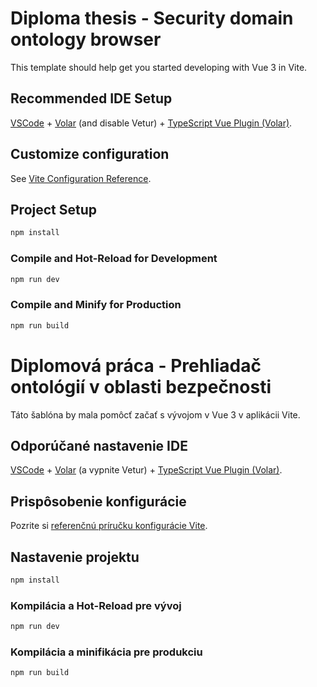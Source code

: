 # Diploma thesis - Security domain ontology browser

This template should help get you started developing with Vue 3 in Vite.

## Recommended IDE Setup

[VSCode](https://code.visualstudio.com/) + [Volar](https://marketplace.visualstudio.com/items?itemName=Vue.volar) (and disable Vetur) + [TypeScript Vue Plugin (Volar)](https://marketplace.visualstudio.com/items?itemName=Vue.vscode-typescript-vue-plugin).

## Customize configuration

See [Vite Configuration Reference](https://vitejs.dev/config/).

## Project Setup

```sh
npm install
```

### Compile and Hot-Reload for Development

```sh
npm run dev
```

### Compile and Minify for Production

```sh
npm run build
```

# Diplomová práca - Prehliadač ontológií v oblasti bezpečnosti

Táto šablóna by mala pomôcť začať s vývojom v Vue 3 v aplikácii Vite.

## Odporúčané nastavenie IDE

[VSCode](https://code.visualstudio.com/) + [Volar](https://marketplace.visualstudio.com/items?itemName=Vue.volar) (a vypnite Vetur) + [TypeScript Vue Plugin (Volar)](https://marketplace.visualstudio.com/items?itemName=Vue.vscode-typescript-vue-plugin).

## Prispôsobenie konfigurácie

Pozrite si [referenčnú príručku konfigurácie Vite](https://vitejs.dev/config/).

## Nastavenie projektu

```sh
npm install
```

### Kompilácia a Hot-Reload pre vývoj

```sh
npm run dev
```

### Kompilácia a minifikácia pre produkciu

```sh
npm run build
```
